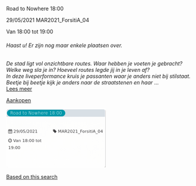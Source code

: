 Road to Nowhere 18:00

  
29/05/2021 MAR2021\_ForsitiA\_04  

Van 18:00 tot 19:00

  

###### *Haast u! Er zijn nog maar enkele plaatsen over.*

  

*De stad ligt vol onzichtbare routes. Waar hebben je voeten je gebracht? Welke weg sla je in? Hoeveel routes legde jij in je leven af?*  
*In deze liveperformance kruis je passanten waar je anders niet bij stilstaat. Beetje bij beetje kijk je anders naar de straatstenen en haar* ...  
[Lees meer](https://tickets.vgc.be/activity/subscribe/MAR2021_ForsitiA_04)

[Aankopen](https://tickets.vgc.be/ticketingActivity/subscribe/MAR2021_ForsitiA_04)

![](63784.png)

[Based on this search](https://tickets.vgc.be/activity/index?&vrijeplaatsen=1&Age%5B%5D=3%2C4&entity=244)